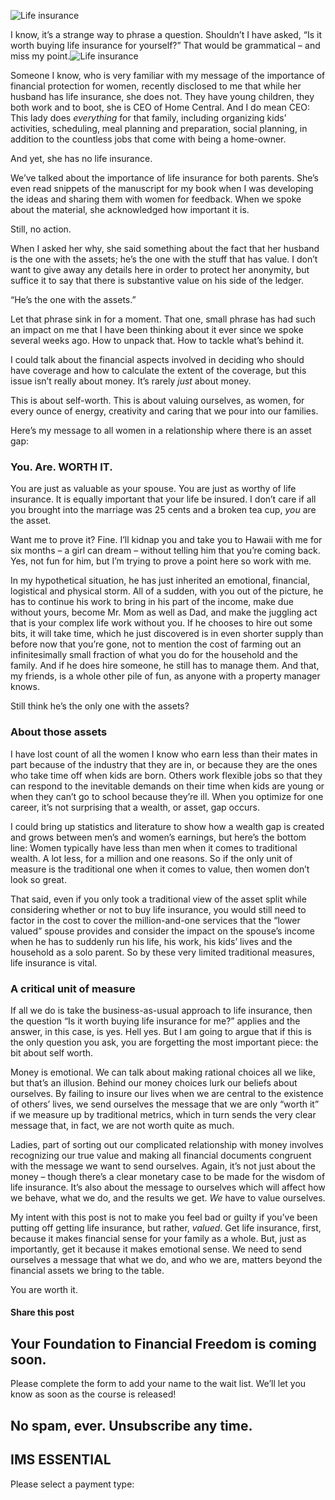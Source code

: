 ![Life insurance](https://yourfinanciallaunchpad.com/wp-content/uploads/elementor/thumbs/Life-insurance-qdc6crp5rpm0nhkoedao3cjvtinp6cfqlffsh68byg.jpg "Life insurance")

I know, it’s a strange way to phrase a question. Shouldn’t I have asked, “Is it worth buying life insurance for yourself?” That would be grammatical – and miss my point.![Life insurance](http://yflmainprod.wpengine.com/wp-content/uploads/2017/03/Life-insurance-229x300.jpg)

Someone I know, who is very familiar with my message of the importance of financial protection for women, recently disclosed to me that while her husband has life insurance, she does not. They have young children, they both work and to boot, she is CEO of Home Central. And I do mean CEO: This lady does *everything* for that family, including organizing kids’ activities, scheduling, meal planning and preparation, social planning, in addition to the countless jobs that come with being a home-owner.

And yet, she has no life insurance.

We’ve talked about the importance of life insurance for both parents. She’s even read snippets of the manuscript for my book when I was developing the ideas and sharing them with women for feedback. When we spoke about the material, she acknowledged how important it is.

Still, no action.

When I asked her why, she said something about the fact that her husband is the one with the assets; he’s the one with the stuff that has value. I don’t want to give away any details here in order to protect her anonymity, but suffice it to say that there is substantive value on his side of the ledger.

“He’s the one with the assets.”

Let that phrase sink in for a moment. That one, small phrase has had such an impact on me that I have been thinking about it ever since we spoke several weeks ago. How to unpack that. How to tackle what’s behind it.

I could talk about the financial aspects involved in deciding who should have coverage and how to calculate the extent of the coverage, but this issue isn’t really about money. It’s rarely *just* about money.

This is about self-worth. This is about valuing ourselves, as women, for every ounce of energy, creativity and caring that we pour into our families.

Here’s my message to all women in a relationship where there is an asset gap:

### You. Are. WORTH IT.

You are just as valuable as your spouse. You are just as worthy of life insurance. It is equally important that your life be insured. I don’t care if all you brought into the marriage was 25 cents and a broken tea cup, *you* are the asset.

Want me to prove it? Fine. I’ll kidnap you and take you to Hawaii with me for six months – a girl can dream – without telling him that you’re coming back. Yes, not fun for him, but I’m trying to prove a point here so work with me.

In my hypothetical situation, he has just inherited an emotional, financial, logistical and physical storm. All of a sudden, with you out of the picture, he has to continue his work to bring in his part of the income, make due without yours, become Mr. Mom as well as Dad, and make the juggling act that is your complex life work without you. If he chooses to hire out some bits, it will take time, which he just discovered is in even shorter supply than before now that you’re gone, not to mention the cost of farming out an infinitesimally small fraction of what you do for the household and the family. And if he does hire someone, he still has to manage them. And that, my friends, is a whole other pile of fun, as anyone with a property manager knows.

Still think he’s the only one with the assets?

### About those assets

I have lost count of all the women I know who earn less than their mates in part because of the industry that they are in, or because they are the ones who take time off when kids are born. Others work flexible jobs so that they can respond to the inevitable demands on their time when kids are young or when they can’t go to school because they’re ill. When you optimize for one career, it’s not surprising that a wealth, or asset, gap occurs.

I could bring up statistics and literature to show how a wealth gap is created and grows between men’s and women’s earnings, but here’s the bottom line: Women typically have less than men when it comes to traditional wealth. A lot less, for a million and one reasons. So if the only unit of measure is the traditional one when it comes to value, then women don’t look so great.

That said, even if you only took a traditional view of the asset split while considering whether or not to buy life insurance, you would still need to factor in the cost to cover the million-and-one services that the “lower valued” spouse provides and consider the impact on the spouse’s income when he has to suddenly run his life, his work, his kids’ lives and the household as a solo parent. So by these very limited traditional measures, life insurance is vital.

### A critical unit of measure

If all we do is take the business-as-usual approach to life insurance, then the question “Is it worth buying life insurance for me?” applies and the answer, in this case, is yes. Hell yes. But I am going to argue that if this is the only question you ask, you are forgetting the most important piece: the bit about self worth.

Money is emotional. We can talk about making rational choices all we like, but that’s an illusion. Behind our money choices lurk our beliefs about ourselves. By failing to insure our lives when we are central to the existence of others’ lives, we send ourselves the message that we are only “worth it” if we measure up by traditional metrics, which in turn sends the very clear message that, in fact, we are not worth quite as much.

Ladies, part of sorting out our complicated relationship with money involves recognizing our true value and making all financial documents congruent with the message we want to send ourselves. Again, it’s not just about the money – though there’s a clear monetary case to be made for the wisdom of life insurance. It’s also about the message to ourselves which will affect how we behave, what we do, and the results we get. *We* have to value ourselves.

My intent with this post is not to make you feel bad or guilty if you’ve been putting off getting life insurance, but rather, *valued*. Get life insurance, first, because it makes financial sense for your family as a whole. But, just as importantly, get it because it makes emotional sense. We need to send ourselves a message that what we do, and who we are, matters beyond the financial assets we bring to the table.

You are worth it.

#### Share this post

## Your Foundation to Financial Freedom is coming soon.

Please complete the form to add your name to the wait list. We’ll let you know as soon as the course is released!

## No spam, ever. Unsubscribe any time.

## IMS ESSENTIAL

Please select a payment type: